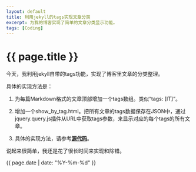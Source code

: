 ```yaml
---
layout: default
title: 利用jekyll的tags实现文章分类
excerpt: 为我的博客实现了简单的文章分类显示功能。
tags: [Coding]
---
```

{{ page.title }}
================

今天，我利用jekyll自带的tags功能，实现了博客里文章的分类整理。

具体的实现方法是：

1. 为每篇Markdown格式的文章顶部增加一个tags数组。类似“tags: [IT]”。

2. 增加一个show_by_tag.html。把所有文章的tags数据保存在JSON中，通过jquery.query.js插件从URL中获取tags参数，来显示对应的每个tags的所有文章。

3. 具体的实现方法，请参考[**源代码**](https://github.com/cforth/blog/blob/gh-pages/show_by_tag.html)。

说起来很简单，我还是花了很长时间来实现和除错。

{{ page.date | date: "%Y-%m-%d" }}
